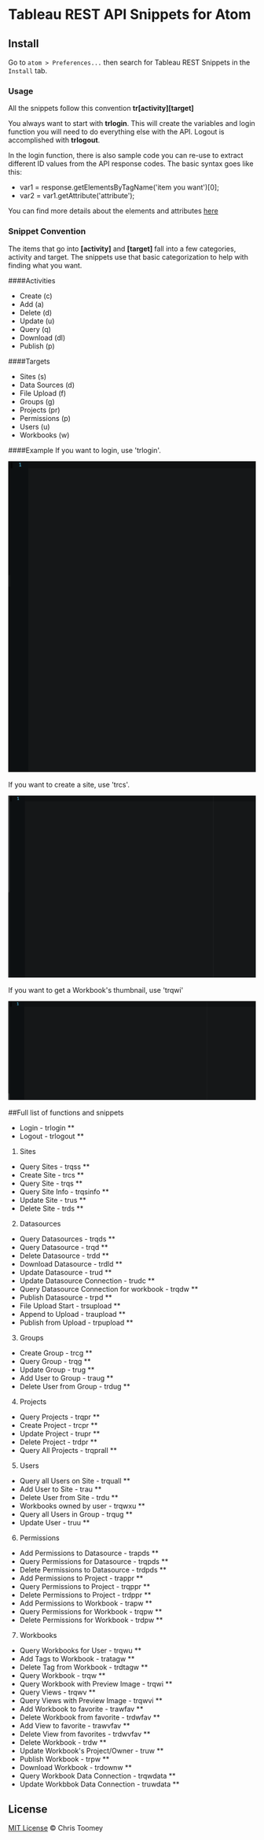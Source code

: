 # Tableau REST API Snippets for Atom

## Install
Go to `atom > Preferences...` then search for Tableau REST Snippets in the `Install` tab.

### Usage
All the snippets follow this convention
**tr[activity][target]**

You always want to start with **trlogin**. This will create the variables and login function you will need to do everything else with the API. Logout is accomplished with **trlogout**.

In the login function, there is also sample code you can re-use to extract different ID values from the API response codes. The basic syntax goes like this:

- var1 = response.getElementsByTagName('item you want')[0];
- var2 = var1.getAttribute('attribute');

You can find more details about the elements and attributes [here](http://onlinehelp.tableau.com/current/api/rest_api/en-us/help.htm#REST/rest_api_ref.htm#API_Reference%3FTocPath%3DAPI%2520Reference%7C_____0)

### Snippet Convention
The items that go into **[activity]** and **[target]** fall into a few categories, activity and target. The snippets use that basic categorization to help with finding what you want.

####Activities
- Create (c)
- Add (a)
- Delete (d)
- Update (u)
- Query (q)
- Download (dl)
- Publish (p)

####Targets
- Sites (s)
- Data Sources (d)
- File Upload (f)
- Groups (g)
- Projects (pr)
- Permissions (p)
- Users (u)
- Workbooks (w)

####Example
If you want to login, use 'trlogin'.

![login](https://github.com/cmtoomey/Tableaustuff/blob/master/login.gif?raw=true)

If you want to create a site, use 'trcs'.

![site](https://github.com/cmtoomey/Tableaustuff/blob/master/createsite.gif?raw=true)

If you want to get a Workbook's thumbnail, use 'trqwi'

![thumb](https://github.com/cmtoomey/Tableaustuff/blob/master/queryimage.gif?raw=true)

##Full list of functions and snippets
- Login - trlogin **
- Logout - trlogout **
1. Sites
  * Query Sites - trqss **
  * Create Site - trcs **
  * Query Site - trqs **
  * Query Site Info - trqsinfo **
  * Update Site - trus **
  * Delete Site - trds **
2. Datasources
  * Query Datasources - trqds **
  * Query Datasource - trqd **
  * Delete Datasource - trdd **
  * Download Datasource - trdld **
  * Update Datasource - trud **
  * Update Datasource Connection - trudc **
  * Query Datasource Connection for workbook - trqdw **
  * Publish Datasource - trpd **
  * File Upload Start - trsupload **
  * Append to Upload - traupload **
  * Publish from Upload - trpupload **
3. Groups
  * Create Group - trcg **
  * Query Group - trqg **
  * Update Group - trug **
  * Add User to Group - traug **
  * Delete User from Group - trdug **
4. Projects
  * Query Projects - trqpr **
  * Create Project - trcpr **
  * Update Project - trupr **
  * Delete Project - trdpr **
  * Query All Projects - trqprall **
5. Users
  * Query all Users on Site - trquall **
  * Add User to Site - trau **
  * Delete User from Site - trdu **
  * Workbooks owned by user - trqwxu **
  * Query all Users in Group - trqug **
  * Update User - truu **
6. Permissions
  * Add Permissions to Datasource - trapds **
  * Query Permissions for Datasource - trqpds **
  * Delete Permissions to Datasource - trdpds **
  * Add Permissions to Project - trappr **
  * Query Permissions to Project - trqppr **
  * Delete Permissions to Project - trdppr **
  * Add Permissions to Workbook - trapw **
  * Query Permissions for Workbook - trqpw **
  * Delete Permissions for Workbook - trdpw **
7. Workbooks
  * Query Workbooks for User - trqwu **
  * Add Tags to Workbook - tratagw **
  * Delete Tag from Workbook - trdtagw **
  * Query Workbook - trqw **
  * Query Workbook with Preview Image - trqwi **
  * Query Views - trqwv **
  * Query Views with Preview Image - trqwvi **
  * Add Workbook to favorite - trawfav **
  * Delete Workbook from favorite - trdwfav **
  * Add View to favorite - trawvfav **
  * Delete View from favorites - trdwvfav **
  * Delete Workbook - trdw **
  * Update Workbook's Project/Owner - truw **
  * Publish Workbook - trpw **
  * Download Workbook - trdownw **
  * Query Workbook Data Connection - trqwdata **
  * Update Workbbok Data Connection - truwdata **


## License

[MIT License](http://cmtoomey.mit-license.org/) © Chris Toomey
